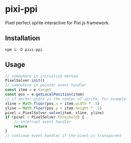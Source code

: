 # pixi-ppi

Pixel perfect sprite interactive for Pixi.js framework.

## Installation

```shell
npm i -D pixi-ppi
```

## Usage

```javascript
// somewhere in initialize method
PixelSolver.init()
// somewhere in pointer event handler
const item = e.target
const pos = e.getLocalPosition(item)
// if anchor point in the center of sprite, for example
xline = Math.floor(pos.x + item.width * .5)
yline = Math.floor(pos.y + item.height * .5)
pixel = PixelSolver.solve(item, xline, yline)
if (pixel < PixelSolver.threshold) {
    // interrupt event handler
    return
}
// continue event handler if the pixel is transparent
```
